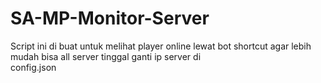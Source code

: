 # SA-MP-Monitor-Server
Script ini di buat untuk melihat player online lewat bot shortcut agar lebih mudah bisa all server tinggal ganti ip server di <br>config.json
